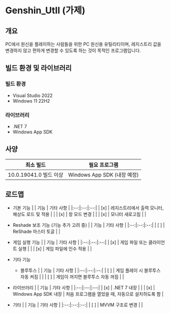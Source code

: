 # Genshin_UtIl (가제)


## 개요
PC에서 원신을 플레이하는 사람들을 위한 PC 원신용 유틸리티이며, 레지스트리 값을 변경하지 않고 편하게 변경할 수 있도록 하는 것이 목적인 프로그램입니다.


## 빌드 환경 및 라이브러리
### 빌드 환경
- Visual Studio 2022
- Windows 11 22H2

### 라이브러리
- .NET 7
- Windows App SDK


## 사양
| 최소 빌드  | 필요 프로그램  |
|:--:|:-:|
|  10.0.19041.0 빌드 이상 | Windows App SDK (내장 예정)  |


## 로드맵
- 기본 기능
|   | 기능 | 기타 사항 |
|:--:|:--:|:--:|
| [x] | 레지스트리에서 출력 모니터, 해상도 로드 및 적용 |  |
| [x] | 창 모드 변경 |  |
| [x] | 모니터 새로고침 |  |

- Reshade 보조 기능 (기능 추가 고려 중)
|   | 기능 | 기타 사항 |
|:--:|:--:|:--:|
| [ ] | ReShade 마스터 토글 |  |

- 게임 실행 기능
|   | 기능 | 기타 사항 |
|:--:|:--:|:--:|
| [x] | 게임 파일 또는 클라이언트 실행 |  |
| [x] | 게임 파일에 인수 적용 |  |

- 기타 기능
  - 블루투스
  |   | 기능 | 기타 사항 |
  |:--:|:--:|:--:|
  | [ ] | 게임 플레이 시 블루투스 자동 켜짐 |  |
  | [ ] | 게임이 꺼지면 블루투스 자동 꺼짐 |  |

- 라이브러리
  |   | 기능 | 기타 사항 |
  |:--:|:--:|:--:|
  | [x] |  .NET 7 내장 |  |
  | [x] | Windows App SDK 내장 | 처음 프로그램을 열었을 때, 자동으로 설치하도록 함 |

- 기타
|   | 기능 | 기타 사항 |
|:--:|:--:|:--:|
| [ ] | MVVM 구조로 변경 |  |
